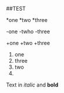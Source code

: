 ##TEST

*one
*two
*three

-one
-twho
-three

+one
+two
+three

1. one
3. three
2. two
3. 

Text in *italic* and **bold**

